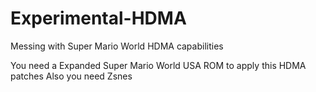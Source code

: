 # Experimental-HDMA
Messing with Super Mario World HDMA capabilities

You need a Expanded Super Mario World USA ROM to apply this HDMA patches
Also you need Zsnes 
